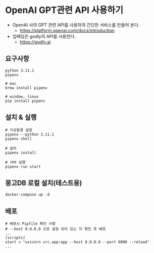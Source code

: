 # OpenAI GPT관련 API 사용하기

- OpenAI 사의 GPT 관련 API를 사용하여 간단한 서비스를 만들어 본다.
  - https://platform.openai.com/docs/introduction
- 임베딩은 godly의 API를 사용한다.
  - https://godly.ai

## 요구사항

```shell
python 3.11.1
pipenv

# mac
brew install pipenv

# window, linux
pip install pipenv
```

## 설치 & 실행

```shell
# 가상환경 설정
pipenv --python 3.11.1
pipenv shell

# 설치
pipenv install

# 서버 실행
pipenv run start
```

## 몽고DB 로컬 설치(테스트용)

```shell
docker-compose up -d
```

## 배포
```shell
# 배포시 Pipfile 확인 사항
# --host 0.0.0.0 으로 설정 되어 있는 지 확인 후 배포
...
[scripts]
start = "uvicorn src.app:app --host 0.0.0.0 --port 8000 --reload"
...

```